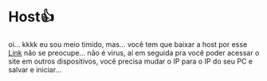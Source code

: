 # Host👍
oi... kkkk
eu sou meio timido, mas…
você tem que baixar a host por esse [Link](https://github.com/ChickChuck2/TheXBESTHost/releases/download/Bruh/publish.rar) não se preocupe… não é virus,
aí em seguida pra você poder acessar o site em outros dispositivos, você precisa mudar o IP para o IP do seu PC e salvar e iniciar…

